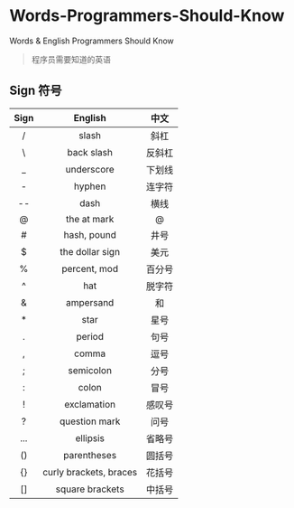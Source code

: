 # Words-Programmers-Should-Know

Words &amp; English Programmers Should Know
> 程序员需要知道的英语

## Sign 符号

| Sign  |        English         |  中文  |
| :---: | :--------------------: | :----: |
|   /   |         slash          |  斜杠  |
|   \   |       back slash       | 反斜杠 |
|   _   |       underscore       | 下划线 |
|   -   |         hyphen         | 连字符 |
|  --   |          dash          |  横线  |
|   @   |      the at mark       |   @    |
|   #   |      hash, pound       |  井号  |
|   $   |    the dollar sign     |  美元  |
|   %   |      percent, mod      | 百分号 |
|   ^   |          hat           | 脱字符 |
|   &   |       ampersand        |   和   |
|   *   |          star          |  星号  |
|   .   |         period         |  句号  |
|   ,   |         comma          |  逗号  |
|   ;   |       semicolon        |  分号  |
|   :   |         colon          |  冒号  |
|   !   |      exclamation       | 感叹号 |
|   ?   |     question mark      |  问号  |
|  ...  |        ellipsis        | 省略号 |
|  ()   |      parentheses       | 圆括号 |
|  {}   | curly brackets, braces | 花括号 |
|  []   |    square brackets     | 中括号 |
